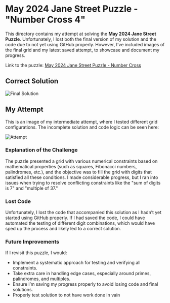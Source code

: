 # May 2024 Jane Street Puzzle - "Number Cross 4"

This directory contains my attempt at solving the **May 2024 Jane Street Puzzle**. Unfortunately, I lost both the final version of my solution and the code due to not yet using GitHub properly. However, I've included images of the final grid and my latest saved attempt, to showcase and document my progress.

Link to the puzzle: [May 2024 Jane Street Puzzle - Number Cross](https://www.janestreet.com/puzzles/number-cross-4-index/)

## Correct Solution

![Final Solution](./photos/may-2024-solution.png)

## My Attempt

This is an image of my intermediate attempt, where I tested different grid configurations. The incomplete solution and code logic can be seen here:

![Attempt](./photos/Jane%20Street%20Attempt%2C%20May.jpg)

### Explanation of the Challenge

The puzzle presented a grid with various numerical constraints based on mathematical properties (such as squares, Fibonacci numbers, palindromes, etc.), and the objective was to fill the grid with digits that satisfied all these conditions. I made considerable progress, but I ran into issues when trying to resolve conflicting constraints like the "sum of digits is 7" and "multiple of 37."

### Lost Code

Unfortunately, I lost the code that accompanied this solution as I hadn’t yet started using GitHub properly. If I had saved the code, I could have automated the testing of different digit combinations, which would have sped up the process and likely led to a correct solution.

### Future Improvements

If I revisit this puzzle, I would:
- Implement a systematic approach for testing and verifying all constraints.
- Take extra care in handling edge cases, especially around primes, palindromes, and multiples.
- Ensure I’m saving my progress properly to avoid losing code and final solutions.
- Properly test solution to not have work done in vain
